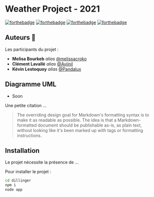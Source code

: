 
# Weather Project - 2021
[![forthebadge](http://forthebadge.com/images/badges/built-with-love.svg)](http://forthebadge.com)  [![forthebadge](http://forthebadge.com/images/badges/powered-by-electricity.svg)](http://forthebadge.com) [![forthebadge](https://forthebadge.com/images/badges/gluten-free.svg)](https://forthebadge.com) [![forthebadge](https://forthebadge.com/images/badges/uses-brains.svg)](https://forthebadge.com)

## Auteurs 🐷
Les participants du projet :
* **Melisa Bourkeb** _alias_ [@melissacroko](https://github.com/melissacroko)
* **Clément Lavallé** _alias_ [@Aviinil](https://github.com/Aviinil)
* **Kévin Lestoquoy** _alias_ [@Pandalux](https://github.com/Pandalux)

## Diagramme UML

- Soon

Une petite citation ...
> The overriding design goal for Markdown's
> formatting syntax is to make it as readable
> as possible. The idea is that a
> Markdown-formatted document should be
> publishable as-is, as plain text, without
> looking like it's been marked up with tags
> or formatting instructions.

## Installation

Le projet nécessite la présence de ...

Pour installer le projet :

```sh
cd dillinger
npm i
node app
```
